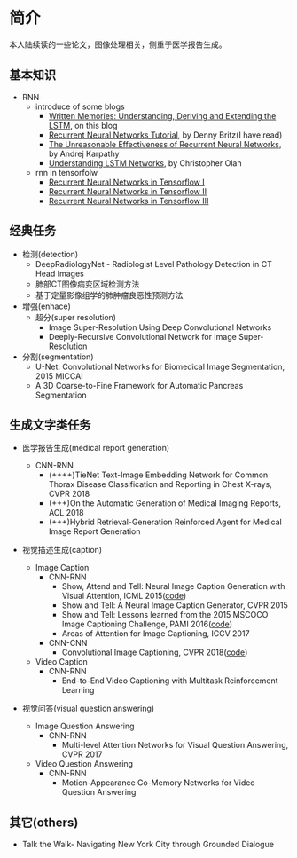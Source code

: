 # 简介
本人陆续读的一些论文，图像处理相关，侧重于医学报告生成。

## 基本知识
* RNN
	* introduce of some blogs
		* [Written Memories: Understanding, Deriving and Extending the LSTM](https://r2rt.com/written-memories-understanding-deriving-and-extending-the-lstm.html), on this blog
		* [Recurrent Neural Networks Tutorial](http://www.wildml.com/2015/09/recurrent-neural-networks-tutorial-part-1-introduction-to-rnns/), by Denny Britz(I have read)
		* [The Unreasonable Effectiveness of Recurrent Neural Networks](https://karpathy.github.io/2015/05/21/rnn-effectiveness/), by Andrej Karpathy
		* [Understanding LSTM Networks](https://colah.github.io/posts/2015-08-Understanding-LSTMs/), by Christopher Olah
	* rnn in tensorfolw
		* [Recurrent Neural Networks in Tensorflow I](https://r2rt.com/recurrent-neural-networks-in-tensorflow-i.html)
		* [Recurrent Neural Networks in Tensorflow II](https://r2rt.com/recurrent-neural-networks-in-tensorflow-ii.html)
		* [Recurrent Neural Networks in Tensorflow III](https://r2rt.com/recurrent-neural-networks-in-tensorflow-iii-variable-length-sequences.html)

## 经典任务
* 检测(detection)
	* DeepRadiologyNet - Radiologist Level Pathology Detection in CT Head Images
	* 肺部CT图像病变区域检测方法
	* 基于定量影像组学的肺肿瘤良恶性预测方法
* 增强(enhace)
	* 超分(super resolution)
		* Image Super-Resolution Using Deep Convolutional Networks
		* Deeply-Recursive Convolutional Network for Image Super-Resolution
* 分割(segmentation)
	* U-Net: Convolutional Networks for Biomedical Image Segmentation, 2015 MICCAI
	* A 3D Coarse-to-Fine Framework for Automatic Pancreas Segmentation

## 生成文字类任务
* 医学报告生成(medical report generation)
	* CNN-RNN
		* (++++)TieNet Text-Image Embedding Network for Common Thorax Disease Classification and Reporting in Chest X-rays, CVPR 2018
		* (+++)On the Automatic Generation of Medical Imaging Reports, ACL 2018
		* (+++)Hybrid Retrieval-Generation Reinforced Agent for Medical Image Report Generation

* 视觉描述生成(caption)
	* Image Caption
		* CNN-RNN
			* Show, Attend and Tell: Neural Image Caption Generation with Visual Attention, ICML 2015([code](https://github.com/kelvinxu/arctic-captions))
			* Show and Tell: A Neural Image Caption Generator, CVPR 2015
			* Show and Tell: Lessons learned from the 2015 MSCOCO Image Captioning Challenge, PAMI 2016([code](https://github.com/tensorflow/models/tree/master/research/im2txt))
			* Areas of Attention for Image Captioning, ICCV 2017
		* CNN-CNN
			* Convolutional Image Captioning, CVPR 2018([code](https://github.com/aditya12agd5/convcap))
	* Video Caption
		* CNN-RNN
			* End-to-End Video Captioning with Multitask Reinforcement Learning

* 视觉问答(visual question answering)
	* Image Question Answering
		* CNN-RNN
			* Multi-level Attention Networks for Visual Question Answering, CVPR 2017 
	* Video Question Answering
		* CNN-RNN
			* Motion-Appearance Co-Memory Networks for Video Question Answering

## 其它(others)
* Talk the Walk- Navigating New York City through Grounded Dialogue
